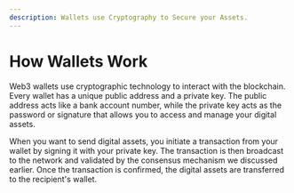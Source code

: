 ```yaml
---
description: Wallets use Cryptography to Secure your Assets.
---
```


# How Wallets Work

Web3 wallets use cryptographic technology to interact with the blockchain. Every wallet has a unique public address and a private key. The public address acts like a bank account number, while the private key acts as the password or signature that allows you to access and manage your digital assets.

When you want to send digital assets, you initiate a transaction from your wallet by signing it with your private key. The transaction is then broadcast to the network and validated by the consensus mechanism we discussed earlier. Once the transaction is confirmed, the digital assets are transferred to the recipient's wallet.
